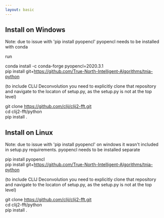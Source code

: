 ```yaml
---
layout: basic
---
```



## Install on Windows

Note: due to issue with 'pip install pyopencl' pyopencl needs to be installed with conda 

run

conda install -c conda-forge pyopencl=2020.3.1  
pip install git+https://github.com/True-North-Intelligent-Algorithms/tnia-python  

(to include CLIJ Deconvolution you need to explicitly clone that repository and navigate to the locaton of setup.py, as the setup.py is not at the top level)  
   
git clone https://github.com/clij/clij2-fft.git  
cd clij2-fft/python  
pip install .  

## Install on Linux

Note: due to issue with 'pip install pyopencl' on windows it wasn't included in setup.py requirements. pyopencl needs to be installed separate

pip install pyopencl  
pip install git+https://github.com/True-North-Intelligent-Algorithms/tnia-python  

(to include CLIJ Deconvolution you need to explicitly clone that repository and navigate to the locaton of setup.py, as the setup.py is not at the top level)  
  
git clone https://github.com/clij/clij2-fft.git  
cd clij2-fft/python  
pip install .  


